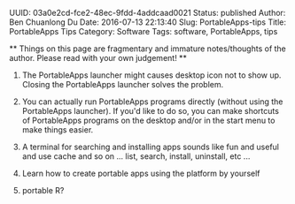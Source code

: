 UUID: 03a0e2cd-fce2-48ec-9fdd-4addcaad0021
Status: published
Author: Ben Chuanlong Du
Date: 2016-07-13 22:13:40
Slug: PortableApps-tips
Title: PortableApps Tips
Category: Software
Tags: software, PortableApps, tips

**
Things on this page are fragmentary and immature notes/thoughts of the author. 
Please read with your own judgement!
**
 

1. The PortableApps launcher might causes desktop icon not to show up. 
Closing the PortableApps launcher solves the problem.

2. You can actually run PortableApps programs directly (without using the PortableApps launcher). 
If you'd like to do so, 
you can make shortcuts of PortableApps programs on the desktop and/or in the start menu 
to make things easier.


1. A terminal for searching and installing apps sounds like fun and useful
and use cache and so on ... 
list, search, install, uninstall, etc ...

2. Learn how to create portable apps using the platform by yourself 

4. portable R?

